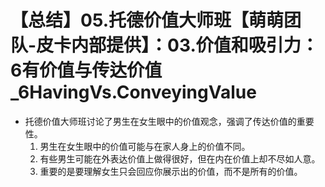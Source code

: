 # 【总结】05.托德价值大师班【萌萌团队-皮卡内部提供】：03.价值和吸引力：6有价值与传达价值_6HavingVs.ConveyingValue

-   托德价值大师班讨论了男生在女生眼中的价值观念，强调了传达价值的重要性。
    1.  男生在女生眼中的价值可能与在家人身上的价值不同。
    2.  有些男生可能在外表达价值上做得很好，但在内在价值上却不尽如人意。
    3.  重要的是要理解女生只会回应你展示出的价值，而不是所有的价值。
